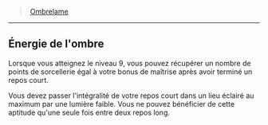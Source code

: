 ﻿---
!GenericItem
Name: Énergie de l'ombre
Id: rogue_ombrelame_hd.md#Énergie-de-lombre
ParentLink: rogue_ombrelame_hd.md#ombrelame
ParentName: Ombrelame
NameLevel: 2
Attributes:
  Name: Énergie de l'ombre
  Markdown: >+
    ## <!--Name-->Énergie de l'ombre<!--/Name-->


    Lorsque vous atteignez le niveau 9, vous pouvez récupérer un nombre de points de sorcellerie égal à votre bonus de maîtrise après avoir terminé un repos court.


    Vous devez passer l'intégralité de votre repos court dans un lieu éclairé au maximum par une lumière faible. Vous ne pouvez bénéficier de cette aptitude qu'une seule fois entre deux repos long.

AttributesDictionary: >+
  Name: Énergie de l'ombre

  Markdown: >+

    ## <!--Name-->Énergie de l'ombre<!--/Name-->





    Lorsque vous atteignez le niveau 9, vous pouvez récupérer un nombre de points de sorcellerie égal à votre bonus de maîtrise après avoir terminé un repos court.





    Vous devez passer l'intégralité de votre repos court dans un lieu éclairé au maximum par une lumière faible. Vous ne pouvez bénéficier de cette aptitude qu'une seule fois entre deux repos long.



---
> [Ombrelame](hd_rogue_ombrelame.md)

---

## Énergie de l'ombre

Lorsque vous atteignez le niveau 9, vous pouvez récupérer un nombre de points de sorcellerie égal à votre bonus de maîtrise après avoir terminé un repos court.

Vous devez passer l'intégralité de votre repos court dans un lieu éclairé au maximum par une lumière faible. Vous ne pouvez bénéficier de cette aptitude qu'une seule fois entre deux repos long.

